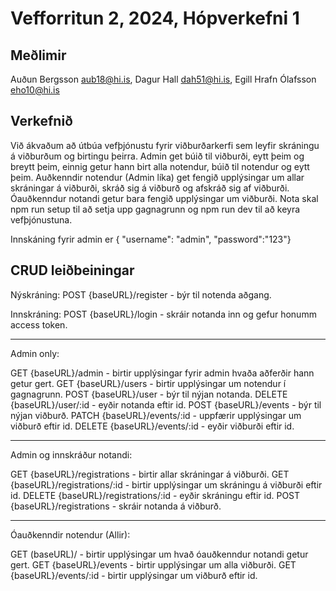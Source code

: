 # Vefforritun 2, 2024, Hópverkefni 1

## Meðlimir

Auðun Bergsson aub18@hi.is, Dagur Hall dah51@hi.is, Egill Hrafn Ólafsson eho10@hi.is

## Verkefnið

Við ákvaðum að útbúa vefþjónustu fyrir viðburðarkerfi sem leyfir skráningu á viðburðum og birtingu þeirra. Admin get búið til viðburði, eytt þeim og breytt þeim, einnig getur hann birt alla notendur, búið til notendur og eytt þeim. Auðkenndir notendur (Admin líka) get fengið upplýsingar um allar skráningar á viðburði, skráð sig á viðburð og afskráð sig af viðburði. Óauðkenndur notandi getur bara fengið upplýsingar um viðburði. Nota skal npm run setup til að setja upp gagnagrunn og npm run dev til að keyra vefþjónustuna.

Innskáning fyrir admin er { "username": "admin", "password":"123"}

## CRUD leiðbeiningar

Nýskráning: 
POST {baseURL}/register - býr til notenda aðgang.

Innskráning: 
POST {baseURL}/login - skráir notanda inn og gefur honumm access token.

---------------------------------------------------------------------------------------------
Admin only: 

GET {baseURL}/admin - birtir upplýsingar fyrir admin hvaða aðferðir hann getur gert.
GET {baseURL}/users - birtir upplýsingar um notendur í gagnagrunn.
POST {baseURL}/user - býr til nýjan notanda.
DELETE {baseURL}/user/:id - eyðir notanda eftir id.
POST {baseURL}/events - býr til nýjan viðburð.
PATCH {baseURL}/events/:id - uppfærir upplýsingar um viðburð eftir id.
DELETE {baseURL}/events/:id - eyðir viðburði eftir id.
 
---------------------------------------------------------------------------------------------
Admin og innskráður notandi:

GET {baseURL}/registrations - birtir allar skráningar á viðburði.
GET {baseURL}/registrations/:id - birtir upplýsingar um skráningu á viðburði eftir id.
DELETE {baseURL}/registrations/:id - eyðir skráningu eftir id.
POST {baseURL}/registrations - skráir notanda á viðburð.

---------------------------------------------------------------------------------------------
Óauðkenndir notendur (Allir):

GET (baseURL)/ - birtir upplýsingar um hvað óauðkenndur notandi getur gert.
GET {baseURL}/events - birtir upplýsingar um alla viðburði.
GET {baseURL}/events/:id - birtir upplýsingar um viðburð eftir id.

